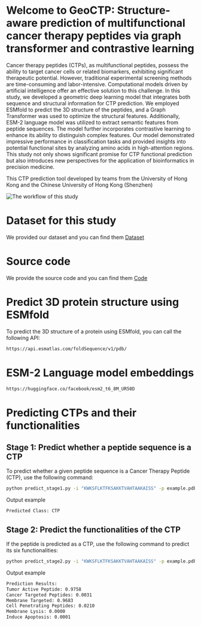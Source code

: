 # Welcome to GeoCTP: Structure-aware prediction of multifunctional cancer therapy peptides via graph transformer and contrastive learning
Cancer therapy peptides (CTPs), as multifunctional peptides, possess the ability to target cancer cells or related biomarkers, exhibiting significant therapeutic potential. However, traditional experimental screening methods are time-consuming and labor-intensive. Computational models driven by artificial intelligence offer an effective solution to this challenge. In this study, we developed a geometric deep learning model that integrates both sequence and structural information for CTP prediction. We employed ESMfold to predict the 3D structure of the peptides, and a Graph Transformer was used to optimize the structural features. Additionally, ESM-2 language model  was utilized to extract semantic features from peptide sequences. The model further incorporates contrastive learning to enhance its ability to distinguish complex features. Our model demonstrated impressive performance in classification tasks and provided insights into potential functional sites by analyzing amino acids in high-attention regions. This study not only shows significant promise for CTP functional prediction but also introduces new perspectives for the application of bioinformatics in precision medicine.

This CTP prediction tool developed by teams from the University of Hong Kong and the Chinese University of Hong Kong (Shenzhen)

![The workflow of this study](https://github.com/GGCL7/Geo-CTP/blob/main/workflow.png)


# Dataset for this study
We provided our dataset and you can find them [Dataset](https://github.com/GGCL7/Geo-CTP/tree/main/Dataset)
# Source code
We provide the source code and you can find them [Code](https://github.com/GGCL7/Geo-CTP/tree/main/Code)

# Predict 3D protein structure using ESMfold
To predict the 3D structure of a protein using ESMfold, you can call the following API:
```bash
https://api.esmatlas.com/foldSequence/v1/pdb/
```
# ESM-2 Language model embeddings
```bash
https://huggingface.co/facebook/esm2_t6_8M_UR50D
```
# Predicting CTPs and their functionalities

## Stage 1: Predict whether a peptide sequence is a CTP

To predict whether a given peptide sequence is a Cancer Therapy Peptide (CTP), use the following command:

```bash
python predict_stage1.py -i "KWKSFLKTFKSAKKTVAHTAAKAISS" -p example.pdb
```
Output example
```bash
Predicted Class: CTP
```
## Stage 2: Predict the functionalities of the CTP
If the peptide is predicted as a CTP, use the following command to predict its six functionalities:

```bash
python predict_stage2.py -i "KWKSFLKTFKSAKKTVAHTAAKAISS" -p example.pdb
```
Output example

```bash
Prediction Results:
Tumor Active Peptide: 0.9758
Cancer Targeted Peptides: 0.0031
Membrane Targeted: 0.9683
Cell Penetrating Peptides: 0.0210
Membrane Lysis: 0.0000
Induce Apoptosis: 0.0001
```
